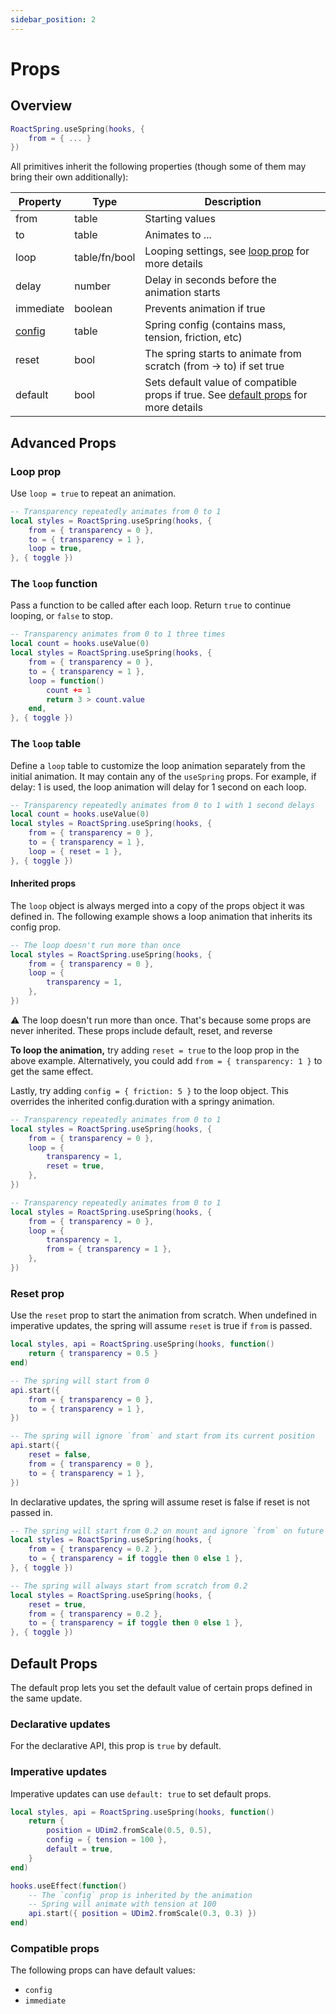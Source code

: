 ```yaml
---
sidebar_position: 2
---
```


# Props

## Overview

```lua
RoactSpring.useSpring(hooks, {
    from = { ... }
})
```

All primitives inherit the following properties (though some of them may bring their own additionally):

| Property | Type | Description  |
| ----------- | ----------- | ---- |
| from | table | Starting values |
| to | table | Animates to ... |
| loop | table/fn/bool | Looping settings, see [loop prop](props#loop-prop) for more details |
| delay | number | Delay in seconds before the animation starts |
| immediate | boolean | Prevents animation if true |
| [config](configs) | table | Spring config (contains mass, tension, friction, etc) |
| reset | bool | The spring starts to animate from scratch (from -> to) if set true |
| default | bool | Sets default value of compatible props if true. See [default props](props#default-props) for more details |

## Advanced Props

### Loop prop

Use `loop = true` to repeat an animation.

```lua
-- Transparency repeatedly animates from 0 to 1
local styles = RoactSpring.useSpring(hooks, {
    from = { transparency = 0 },
    to = { transparency = 1 },
    loop = true,
}, { toggle })
```

### The `loop` function

Pass a function to be called after each loop. Return `true` to continue looping, or `false` to stop.

```lua
-- Transparency animates from 0 to 1 three times
local count = hooks.useValue(0)
local styles = RoactSpring.useSpring(hooks, {
    from = { transparency = 0 },
    to = { transparency = 1 },
    loop = function()
        count += 1
        return 3 > count.value
    end,
}, { toggle })
```

### The `loop` table

Define a `loop` table to customize the loop animation separately from the initial animation. It may contain any of the `useSpring` props. For example, if delay: 1 is used, the loop animation will delay for 1 second on each loop.

```lua
-- Transparency repeatedly animates from 0 to 1 with 1 second delays
local count = hooks.useValue(0)
local styles = RoactSpring.useSpring(hooks, {
    from = { transparency = 0 },
    to = { transparency = 1 },
    loop = { reset = 1 },
}, { toggle })
```

#### Inherited props

The `loop` object is always merged into a copy of the props object it was defined in. The following example shows a loop animation that inherits its config prop.

```lua
-- The loop doesn't run more than once
local styles = RoactSpring.useSpring(hooks, {
    from = { transparency = 0 },
    loop = {
        transparency = 1,
    },
})
```

⚠️ The loop doesn't run more than once. That's because some props are never inherited. These props include default, reset, and reverse

**To loop the animation,** try adding `reset = true` to the loop prop in the above example. Alternatively, you could add `from = { transparency: 1 }` to get the same effect.

Lastly, try adding `config = { friction: 5 }` to the loop object. This overrides the inherited config.duration with a springy animation.

```lua
-- Transparency repeatedly animates from 0 to 1
local styles = RoactSpring.useSpring(hooks, {
    from = { transparency = 0 },
    loop = {
        transparency = 1,
        reset = true,
    },
})

-- Transparency repeatedly animates from 0 to 1
local styles = RoactSpring.useSpring(hooks, {
    from = { transparency = 0 },
    loop = {
        transparency = 1,
        from = { transparency = 1 },
    },
})
```

### Reset prop

Use the `reset` prop to start the animation from scratch. When undefined in imperative updates, the spring will assume `reset` is true if `from` is passed. 

```lua
local styles, api = RoactSpring.useSpring(hooks, function()
    return { transparency = 0.5 }
end)

-- The spring will start from 0
api.start({
    from = { transparency = 0 },
    to = { transparency = 1 },
})

-- The spring will ignore `from` and start from its current position
api.start({
    reset = false,
    from = { transparency = 0 },
    to = { transparency = 1 },
})
```

In declarative updates, the spring will assume reset is false if reset is not passed in.

```lua
-- The spring will start from 0.2 on mount and ignore `from` on future updates
local styles = RoactSpring.useSpring(hooks, {
    from = { transparency = 0.2 },
    to = { transparency = if toggle then 0 else 1 },
}, { toggle })

-- The spring will always start from scratch from 0.2
local styles = RoactSpring.useSpring(hooks, {
    reset = true,
    from = { transparency = 0.2 },
    to = { transparency = if toggle then 0 else 1 },
}, { toggle })
```

## Default Props

The default prop lets you set the default value of certain props defined in the same update.

### Declarative updates

For the declarative API, this prop is `true` by default.

### Imperative updates

Imperative updates can use `default: true` to set default props.

```lua
local styles, api = RoactSpring.useSpring(hooks, function()
    return {
        position = UDim2.fromScale(0.5, 0.5),
        config = { tension = 100 },
        default = true,
    }
end)

hooks.useEffect(function()
    -- The `config` prop is inherited by the animation
    -- Spring will animate with tension at 100
    api.start({ position = UDim2.fromScale(0.3, 0.3) })
end)
```

### Compatible props

The following props can have default values:

* `config`
* `immediate`
